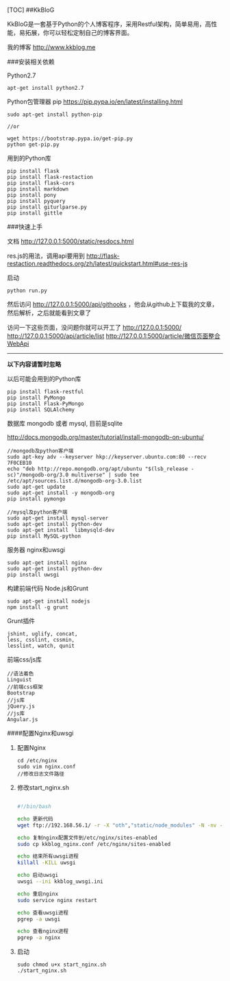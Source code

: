 [TOC]
##KkBloG

KkBloG是一套基于Python的个人博客程序，采用Restful架构，简单易用，高性能，易拓展，你可以轻松定制自己的博客界面。

我的博客 <http://www.kkblog.me>

###安装相关依赖

Python2.7
	
	apt-get install python2.7

Python包管理器 pip <https://pip.pypa.io/en/latest/installing.html>

	sudo apt-get install python-pip

	//or

	wget https://bootstrap.pypa.io/get-pip.py
	python get-pip.py


用到的Python库

	pip install flask
	pip install flask-restaction
	pip install flask-cors
	pip install markdown
	pip install pony
	pip install pyquery
	pip install giturlparse.py
	pip install gittle

###快速上手

文档
http://127.0.0.1:5000/static/resdocs.html

res.js的用法，调用api要用到
http://flask-restaction.readthedocs.org/zh/latest/quickstart.html#use-res-js

启动

	python run.py


然后访问 http://127.0.0.1:5000/api/githooks ，他会从github上下载我的文章，然后解析，之后就能看到文章了

访问一下这些页面，没问题你就可以开工了
http://127.0.0.1:5000/
http://127.0.0.1:5000/api/article/list
http://127.0.0.1:5000/article/微信页面整合WebApi


----------------
**以下内容请暂时忽略**

以后可能会用到的Python库

	pip install flask-restful
	pip install PyMongo
	pip install Flask-PyMongo
	pip install SQLAlchemy


数据库 mongodb 或者 mysql, 目前是sqlite
	
http://docs.mongodb.org/master/tutorial/install-mongodb-on-ubuntu/

	//mongodb及python客户端
	sudo apt-key adv --keyserver hkp://keyserver.ubuntu.com:80 --recv 7F0CEB10
	echo "deb http://repo.mongodb.org/apt/ubuntu "$(lsb_release -sc)"/mongodb-org/3.0 multiverse" | sudo tee /etc/apt/sources.list.d/mongodb-org-3.0.list
	sudo apt-get update
	sudo apt-get install -y mongodb-org
	pip install pymongo
	
	//mysql及python客户端
	sudo apt-get install mysql-server 
	sudo apt-get install python-dev
	sudo apt-get install  libmysqld-dev
	pip install MySQL-python
	

服务器 nginx和uwsgi

	sudo apt-get install nginx
	sudo apt-get install python-dev
	pip install uwsgi


构建前端代码 Node.js和Grunt
	
	sudo apt-get install nodejs
	npm install -g grunt

Grunt插件

	jshint, uglify, concat,
	less, csslint, cssmin,
	lesslint, watch, qunit

前端css/js库
	
	//语法着色
	Linguist
	//前端css框架
	Bootstrap
	//js库
	jQuery.js
	//js库
	Angular.js

####配置Nginx和uwsgi

1. 配置Nginx

	```	
	cd /etc/nginx
	sudo vim nginx.conf
	//修改日志文件路径
	```

2. 修改start_nginx.sh

	```bash

	#!/bin/bash

	echo 更新代码
	wget ftp://192.168.56.1/ -r -X "oth","static/node_modules" -N -nv -P ..

	echo 复制nginx配置文件到/etc/nginx/sites-enabled
	sudo cp kkblog_nginx.conf /etc/nginx/sites-enabled

	echo 结束所有uwsgi进程
	killall -KILL uwsgi

	echo 启动uwsgi
	uwsgi --ini kkblog_uwsgi.ini

	echo 重启nginx
	sudo service nginx restart

	echo 查看uwsgi进程
	pgrep -a uwsgi

	echo 查看nginx进程
	pgrep -a nginx

	```

3. 启动

	```
	sudo chmod u+x start_nginx.sh
	./start_nginx.sh
	```

